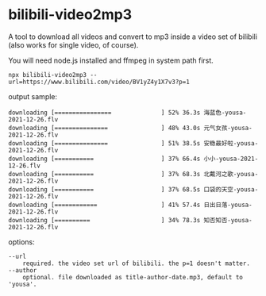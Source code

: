 # bilibili-video2mp3

A tool to download all videos and convert to mp3 inside a video set of bilibili (also works for single video, of course).

You will need node.js installed and ffmpeg in system path first.

```
npx bilibili-video2mp3 --url=https://www.bilibili.com/video/BV1yZ4y1X7v3?p=1
```

output sample:

```
downloading [================              ] 52% 36.3s 海蓝色-yousa-2021-12-26.flv
downloading [===============               ] 48% 43.0s 元气女孩-yousa-2021-12-26.flv
downloading [===============               ] 51% 38.5s 安稳最好啦-yousa-2021-12-26.flv
downloading [===========                   ] 37% 66.4s 小小-yousa-2021-12-26.flv
downloading [===========                   ] 37% 68.3s 北戴河之歌-yousa-2021-12-26.flv
downloading [===========                   ] 37% 68.5s 口袋的天空-yousa-2021-12-26.flv
downloading [============                  ] 41% 57.4s 日出日落-yousa-2021-12-26.flv
downloading [==========                    ] 34% 78.3s 知否知否-yousa-2021-12-26.flv
```

options:

```
--url
    required. the video set url of bilibili. the p=1 doesn't matter.
--author
    optional. file downloaded as title-author-date.mp3, default to 'yousa'.
```